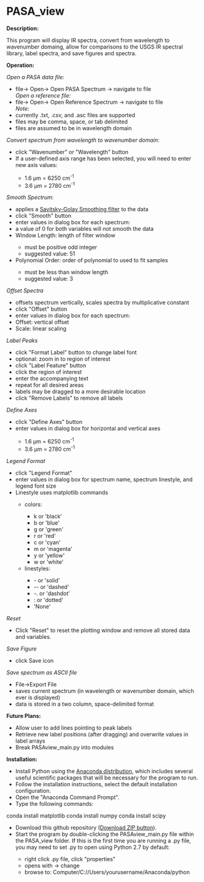 # PASA_view
<b>Description:</b><br>
<p>
This program will display IR spectra, convert from wavelength to wavenumber domaing, allow for comparisons to the USGS IR spectral library, label spectra, and save figures and spectra.</p>

<b>Operation:</b><br>
<p>
<i>Open a PASA data file:</i>
<ul>
<li>file-> Open-> Open PASA Spectrum -> navigate to file</li>
<i>Open a reference file:</i>
<li>file-> Open-> Open Reference Spectrum -> navigate to file</li>
<i>Note:</i>
<li>currently .txt, .csv, and .asc files are supported</li>
<li>files may be comma, space, or tab delimited</li>
<li>files are assumed to be in wavelength domain</li>
</ul></p>

<p>
<i>Convert spectrum from wavelength to wavenumber domain:</i><br>
<ul>
<li>click "Wavenumber" or "Wavelength" button</li>
<li>If a user-defined axis range has been selected, you will need to enter new axis values:</li>
<ul><li>1.6 µm = 6250 cm<sup>-1</sup></li>
<li>3.6 µm = 2780 cm<sup>-1</sup></li>
</ul></ul></p>

<p>
<i>Smooth Spectrum:</i><br>
<ul>
<li>applies a <a href="http://docs.scipy.org/doc/scipy-dev/reference/generated/scipy.signal.savgol_filter.html#scipy.signal.savgol_filter">Savitsky-Golay Smoothing filter</a> to the data</li>
<li>click "Smooth" button</li>
<li>enter values in dialog box for each spectrum:</li>
<li>a value of 0 for both variables will not smooth the data</li>
<li>Window Length: length of filter window</li>
<ul>
<li>must be positive odd integer</li>
<li>suggested value: 51</li>
</ul>
<li>Polynomial Order: order of polynomial to used to fit samples</li>
<ul>
<li>must be less than window length</li>
<li>suggested value: 3</li>
</ul></ul></p>

<p>
<i>Offset Spectra</i>
<ul>
<li>offsets spectrum vertically, scales spectra by multiplicative constant</li>
<li>click "Offset" button</li>
<li>enter values in dialog box for each spectrum:</li>
<li>Offset: vertical offset</li>
<li>Scale: linear scaling</li>
</ul></p>

<p>
<i>Label Peaks</i>
<ul>
<li>click "Format Label" button to change label font</li>
<li>optional: zoom in to region of interest</li>
<li>click "Label Feature" button</li>
<li>click the region of interest</li>
<li>enter the accompanying text</li>
<li>repeat for all desired areas</li>
<li>labels may be dragged to a more desirable location</li>
<li>click "Remove Labels" to remove all labels</li>
</ul></p>

<p>
<i>Define Axes</i>
<ul>
<li>click "Define Axes" button</li>
<li>enter values in dialog box for horizontal and vertical axes</li>
<ul>
<li>1.6 µm = 6250 cm<sup>-1</sup></li>
<li>3.6 µm = 2780 cm<sup>-1</sup></li>
</ul></ul></p>

<p>
<i>Legend Format</i>
<ul>
<li>click "Legend Format"</li>
<li>enter values in dialog box for spectrum name, spectrum linestyle, and legend font size</li>
<li>Linestyle uses matplotlib commands</li>
<ul>
<li>colors:</li>
<ul>
<li>k or 'black'</li>
<li>b or 'blue'</li>
<li>g or 'green'</li>
<li>r or 'red'</li>
<li>c or 'cyan'</li>
<li>m or 'magenta'</li>
<li>y or 'yellow'</li>
<li>w or 'white'</li>
</ul>
<li>linestyles:</li>
<ul>
<li>- or 'solid'</li>
<li>-- or 'dashed'</li>
<li>-. or 'dashdot'</li>
<li>: or 'dotted'</li>
<li>'None'</li>
</ul></ul></ul></p>

<p>
<i>Reset</i>
<ul>
<li>Click "Reset" to reset the plotting window and remove all stored data and variables.</li>
</ul></p>

<p>
<i>Save Figure</i>
<ul>
<li>click Save icon</li>
</ul></p>

<p>
<i>Save spectrum as ASCII file</i>
<ul>
<li>File->Export File</li>
<li>saves current spectrum (in wavelength or wavenumber domain, which ever is displayed)</li>
<li>data is stored in a two column, space-delimited format</li>
</ul></p>

<b>Future Plans:</b>
<ul>
<li>Allow user to add lines pointing to peak labels</li>
<li>Retrieve new label positions (after dragging) and overwrite values in label arrays</li>
<li>Break PASAview_main.py into modules</li>
</ul>

<b>Installation:</b>
<p>
<ul>
<li>Install Python using the <a href="http://continuum.io/downloads">Anaconda distribution</a>, which includes several useful scientific packages that will be necessary for the program to run.</li>
<li>Follow the installation instructions, select the default installation configuration.</li>
<li>Open the "Anaconda Command Prompt".</li>
<li>Type the following commands:</li></ul></p>
	conda install matplotlib
	conda install numpy
	conda install scipy

<p>
<ul>
<li>Download this github repository (<a href="https://github.com/kyleuckert/PASA_view/archive/master.zip">Download ZIP button</a>).</li>
<li>Start the program by double-clicking the PASAview_main.py file within the PASA_view folder. If this is the first time you are running a .py file, you may need to set .py to open using Python 2.7 by default:</li>
<ul>
<li>right click .py file, click "properties"</li>
<li>opens with -> change</li>
<li>browse to: Computer/C://Users/yourusername/Anaconda/python</li>
</ul></ul></p>
